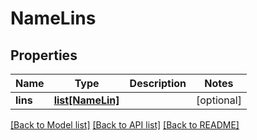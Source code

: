 # NameLins

## Properties
Name | Type | Description | Notes
------------ | ------------- | ------------- | -------------
**lins** | [**list[NameLin]**](NameLin.md) |  | [optional] 

[[Back to Model list]](../README.md#documentation-for-models) [[Back to API list]](../README.md#documentation-for-api-endpoints) [[Back to README]](../README.md)


